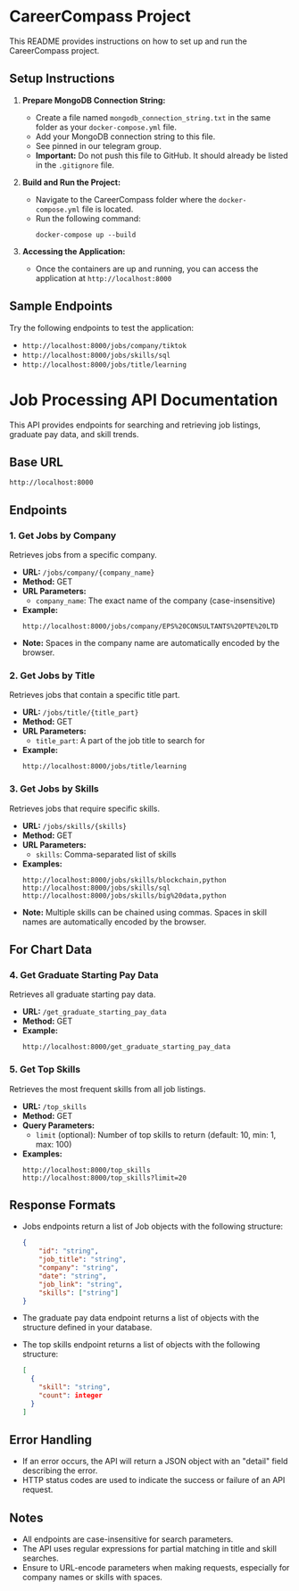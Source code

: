 # CareerCompass Project

This README provides instructions on how to set up and run the CareerCompass project.

## Setup Instructions

1. **Prepare MongoDB Connection String:**

    - Create a file named `mongodb_connection_string.txt` in the same folder as your `docker-compose.yml` file.
    - Add your MongoDB connection string to this file.
    - See pinned in our telegram group.
    - **Important:** Do not push this file to GitHub. It should already be listed in the `.gitignore` file.

2. **Build and Run the Project:**

    - Navigate to the CareerCompass folder where the `docker-compose.yml` file is located.
    - Run the following command:
        ```
        docker-compose up --build
        ```

3. **Accessing the Application:**
    - Once the containers are up and running, you can access the application at `http://localhost:8000`

## Sample Endpoints

Try the following endpoints to test the application:

-   `http://localhost:8000/jobs/company/tiktok`
-   `http://localhost:8000/jobs/skills/sql`
-   `http://localhost:8000/jobs/title/learning`

# Job Processing API Documentation

This API provides endpoints for searching and retrieving job listings, graduate pay data, and skill trends.

## Base URL

```
http://localhost:8000
```

## Endpoints

### 1. Get Jobs by Company

Retrieves jobs from a specific company.

-   **URL:** `/jobs/company/{company_name}`
-   **Method:** GET
-   **URL Parameters:**
    -   `company_name`: The exact name of the company (case-insensitive)
-   **Example:**
    ```
    http://localhost:8000/jobs/company/EPS%20CONSULTANTS%20PTE%20LTD
    ```
-   **Note:** Spaces in the company name are automatically encoded by the browser.

### 2. Get Jobs by Title

Retrieves jobs that contain a specific title part.

-   **URL:** `/jobs/title/{title_part}`
-   **Method:** GET
-   **URL Parameters:**
    -   `title_part`: A part of the job title to search for
-   **Example:**
    ```
    http://localhost:8000/jobs/title/learning
    ```

### 3. Get Jobs by Skills

Retrieves jobs that require specific skills.

-   **URL:** `/jobs/skills/{skills}`
-   **Method:** GET
-   **URL Parameters:**
    -   `skills`: Comma-separated list of skills
-   **Examples:**
    ```
    http://localhost:8000/jobs/skills/blockchain,python
    http://localhost:8000/jobs/skills/sql
    http://localhost:8000/jobs/skills/big%20data,python
    ```
-   **Note:** Multiple skills can be chained using commas. Spaces in skill names are automatically encoded by the browser.

## For Chart Data

### 4. Get Graduate Starting Pay Data

Retrieves all graduate starting pay data.

-   **URL:** `/get_graduate_starting_pay_data`
-   **Method:** GET
-   **Example:**
    ```
    http://localhost:8000/get_graduate_starting_pay_data
    ```

### 5. Get Top Skills

Retrieves the most frequent skills from all job listings.

-   **URL:** `/top_skills`
-   **Method:** GET
-   **Query Parameters:**
    -   `limit` (optional): Number of top skills to return (default: 10, min: 1, max: 100)
-   **Examples:**
    ```
    http://localhost:8000/top_skills
    http://localhost:8000/top_skills?limit=20
    ```

## Response Formats

-   Jobs endpoints return a list of Job objects with the following structure:

    ```json
    {
        "id": "string",
        "job_title": "string",
        "company": "string",
        "date": "string",
        "job_link": "string",
        "skills": ["string"]
    }
    ```

-   The graduate pay data endpoint returns a list of objects with the structure defined in your database.

-   The top skills endpoint returns a list of objects with the following structure:
    ```json
    [
      {
        "skill": "string",
        "count": integer
      }
    ]
    ```

## Error Handling

-   If an error occurs, the API will return a JSON object with an "detail" field describing the error.
-   HTTP status codes are used to indicate the success or failure of an API request.

## Notes

-   All endpoints are case-insensitive for search parameters.
-   The API uses regular expressions for partial matching in title and skill searches.
-   Ensure to URL-encode parameters when making requests, especially for company names or skills with spaces.
